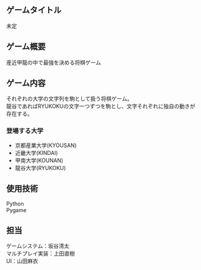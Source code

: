 ## ゲームタイトル
未定

## ゲーム概要
産近甲龍の中で最強を決める将棋ゲーム

## ゲーム内容
それぞれの大学の文字列を駒として扱う将棋ゲーム。<br>
龍谷であればRYUKOKUの文字一つずつを駒とし、文字それぞれに独自の動きが存在する。<br>

### 登場する大学
* 京都産業大学(KYOUSAN)
* 近畿大学(KINDAI)
* 甲南大学(KOUNAN)
* 龍谷大学(RYUKOKU)

## 使用技術
Python<br>
Pygame

## 担当
ゲームシステム：坂谷清太<br>
マルチプレイ実装：上田直樹<br>
UI：山田麻衣<br>